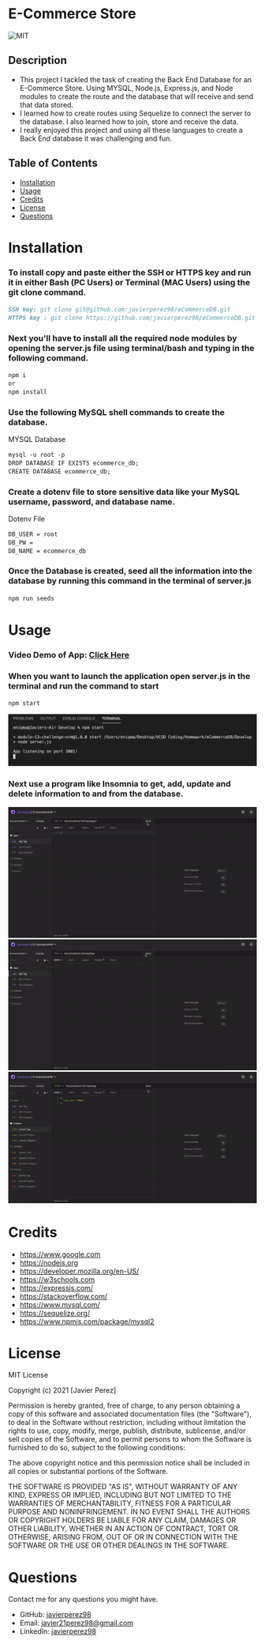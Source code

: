 # E-Commerce Store

![MIT](https://img.shields.io/github/license/microsoft/vscode)

## Description

<!-- Provide a short description explaining the what, why, and how of your project.
What was your motivation? Why did you build this project? What problem does it solve? What did you learn? -->

- This project I tackled the task of creating the Back End Database for an E-Commerce Store. Using MYSQL, Node.js, Express.js, and Node modules
  to create the route and the database that will receive and send that data stored.
- I learned how to create routes using Sequelize to connect the server to the database. I also learned how to join, store and receive the data.
- I really enjoyed this project and using all these languages to create a Back End database it was challenging and fun.

## Table of Contents

- [Installation](#installation)
- [Usage](#usage)
- [Credits](#credits)
- [License](#license)
- [Questions](#questions)

# Installation

<!-- What are the steps required to install your project? Provide a step-by-step description of how to get the development environment running. -->

### To install copy and paste either the SSH or HTTPS key and run it in either Bash (PC Users) or Terminal (MAC Users) using the git clone command.

```md
SSH key: git clone git@github.com:javierperez98/eCommerceDB.git
HTTPS key : git clone https://github.com/javierperez98/eCommerceDB.git
```

### Next you'll have to install all the required node modules by opening the server.js file using terminal/bash and typing in the following command.

```md
npm i
or
npm install
```

### Use the following MySQL shell commands to create the database.

MYSQL Database

```md
mysql -u root -p
DROP DATABASE IF EXISTS ecommerce_db;
CREATE DATABASE ecommerce_db;
```

### Create a dotenv file to store sensitive data like your MySQL username, password, and database name.

Dotenv File

```md
DB_USER = root
DB_PW =
DB_NAME = ecommerce_db
```

### Once the Database is created, seed all the information into the database by running this command in the terminal of server.js

```md
npm run seeds
```

# Usage

<!-- Provide instructions and examples for use. Include screenshots as needed. -->

### Video Demo of App: [Click Here](https://drive.google.com/file/d/1ED3cwFCx-R1gOl0mR-Y7eOHDeo9cqIhL/view?usp=sharing)

### When you want to launch the application open server.js in the terminal and run the command to start

```md
npm start
```

![Command NPM Start should look like this in the terminal](Assets/npmStart.png)

### Next use a program like Insomnia to get, add, update and delete information to and from the database.

![Get request for one Tag, Product or Category](Assets/GetOne.gif)
![Get request for all Tags, Products or Categories](Assets/GetRoutes.gif)
![Create, Update and Delete request for Tags](Assets/PostPutDeleteTag.gif)

# Credits

<!-- List your collaborators, if any, with links to their GitHub profiles. Links to websites or resources. -->

- https://www.google.com
- https://nodejs.org
- https://developer.mozilla.org/en-US/
- https://w3schools.com
- https://expressjs.com/
- https://stackoverflow.com/
- https://www.mysql.com/
- https://sequelize.org/
- https://www.npmjs.com/package/mysql2

# License

<!-- If you need help choosing a license, refer to https://choosealicense.com/ -->

MIT License

Copyright (c) 2021 [Javier Perez]

Permission is hereby granted, free of charge, to any person obtaining a copy
of this software and associated documentation files (the "Software"), to deal
in the Software without restriction, including without limitation the rights
to use, copy, modify, merge, publish, distribute, sublicense, and/or sell
copies of the Software, and to permit persons to whom the Software is
furnished to do so, subject to the following conditions:

The above copyright notice and this permission notice shall be included in all
copies or substantial portions of the Software.

THE SOFTWARE IS PROVIDED "AS IS", WITHOUT WARRANTY OF ANY KIND, EXPRESS OR
IMPLIED, INCLUDING BUT NOT LIMITED TO THE WARRANTIES OF MERCHANTABILITY,
FITNESS FOR A PARTICULAR PURPOSE AND NONINFRINGEMENT. IN NO EVENT SHALL THE
AUTHORS OR COPYRIGHT HOLDERS BE LIABLE FOR ANY CLAIM, DAMAGES OR OTHER
LIABILITY, WHETHER IN AN ACTION OF CONTRACT, TORT OR OTHERWISE, ARISING FROM,
OUT OF OR IN CONNECTION WITH THE SOFTWARE OR THE USE OR OTHER DEALINGS IN THE
SOFTWARE.

# Questions

Contact me for any questions you might have.

- GitHub: [javierperez98](https://github.com/javierperez98)
- Email: [javier21perez98@gmail.com](mailto:javier21perez98@gmail.com)
- LinkedIn: [javierperez98](https://www.linkedin.com/in/javier-perez98/)
